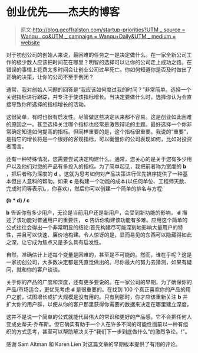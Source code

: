 # 创业优先——杰夫的博客

> 原文:[http://blog.geoffralston.com/startup-priorities?UTM _ source = Wanqu . co&UTM _ campaign = Wanqu+Daily&UTM _ medium = website](http://blog.geoffralston.com/startup-priorities?utm_source=wanqu.co&utm_campaign=Wanqu+Daily&utm_medium=website)

对于初创公司的创始人来说，最困难的任务之一是决定做什么。在一家全新公司工作的极少数人应该把时间花在哪里？明智的选择可以让你的公司走上成功之路。在错误的事情上花费太多时间会让创业公司过早死亡。你如何知道你是否及时做出了正确的决策，让你的公司不至于倒闭？

通常，我对创始人问题的回答是“我应该如何度过我的时间？”非常简单。选择一个关键指标进行跟踪，并专注于使该指标增长。当决定要做什么时，选择你认为会直接导致你所选择的指标增长的活动。

这很简单，有时也很有启发性。尽管做这些决定从来都不容易。这是创业如此困难的原因之一。甚至选择关注哪个指标也经常是激烈辩论的主题。最好选择一个你非常确定知道如何提高的指标。但同样重要的是，这个指标很重要。我说的“重要”，是指它的增长将是一个很好的客观指标，可以衡量你的公司表现如何，比如对投资者而言。

还有一种特殊情况，您需要尝试决定构建什么。通常，您关心的是关于您有多少用户以及他们对您的产品有多投入的指标。为了简单起见，我把前者称为宽度的 **b** ，把后者称为深度的 **d** 。这就为思考如何对产品决策进行优先排序提供了一种基本但出人意料的帮助。如果 **c** 是构建一个功能的成本(以任何单位、工程师天数、完成时间等表示)。，你喜欢)，然后你可以创建一个简单的排名与方程:

**(b * d) / c**

**b** 告诉你有多少用户，无论是当前用户还是新用户，会受到新功能的影响， **d** 描述了该功能对普通用户的重要性， **c** 告诉你构建该功能有多难。应用这个简单的公式往往会得出一个非常明显的结论:首先构建尽可能深刻地影响大量用户的特性，并且可以快速、廉价地构建。令人惊讶的是，显而易见的东西可以隐藏得如此之深，让它成为焦点又是多么具有启发性。

自然，准确估计上述每个变量是困难的，甚至是不可能的。然而，谁在乎呢？这是一家初创公司，大多数决定都是凭直觉做出的。尽你最大的努力去猜测，如果有疑问，就和你的客户谈谈。

关于你的产品的广度和深度，还有更多要说的。在一家公司的早期，为了确保你的产品/市场适合，更优先考虑 **d** 是很重要的。在找到 100 个真正喜欢你的产品的用户之前，试图增长或扩大规模是没有用的。只有到那时，你才应该重新关注 **b** 并扩大你的用户群，以便从你的客户那里获得你需要的数据来决定在哪里建立深度。

这并不是说一个简单的公式就能代替伟大的常识和更好的产品感。它不会把任何人变成史蒂夫·乔布斯。但它确实有助于一个人在许多不同的可能性面前以一种有组织的方式思考，甚至可以帮助解决关于“我们下一步到底做什么”的激烈争论。!"。

感谢 Sam Altman 和 Karen Lien 对这篇文章的早期版本提供了有用的评论。